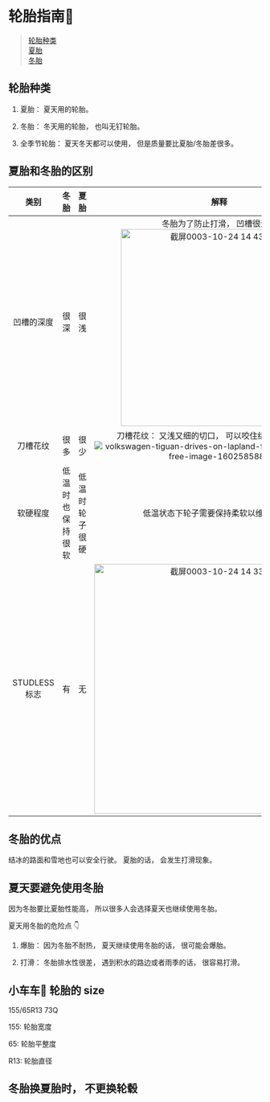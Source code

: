轮胎指南🧭
====
> [轮胎种类]()<br>
> [夏胎]()<br>
> [冬胎]()<br>

## 轮胎种类

1. 夏胎： 夏天用的轮胎。

2. 冬胎： 冬天用的轮胎， 也叫无钉轮胎。

3. 全季节轮胎： 夏天冬天都可以使用， 但是质量要比夏胎/冬胎差很多。

## 夏胎和冬胎的区别

| 类别 | 冬胎 | 夏胎 | 解释 |
| :---: | :---: | :---: | :---: |
| 凹槽的深度| 很深 | 很浅| 冬胎为了防止打滑， 凹槽很深。<img width="392" alt="截屏0003-10-24 14 43 12" src="https://user-images.githubusercontent.com/10908630/138582425-a4ffac44-2aea-48c5-85a7-794fe611cee4.png">|
| 刀槽花纹 | 很多 | 很少 | 刀槽花纹： 又浅又细的切口， 可以咬住结冰的道路和雪。![volkswagen-tiguan-drives-on-lapland-forest-road-royalty-free-image-1602585888](https://user-images.githubusercontent.com/10908630/138582162-2349d85d-387e-4e70-ba42-875705147785.jpeg)|
| 软硬程度| 低温时也保持很软 | 低温时轮子很硬 | 低温状态下轮子需要保持柔软以维持抓地性|
| STUDLESS 标志 | 有 |  无| <img width="497" alt="截屏0003-10-24 14 33 16" src="https://user-images.githubusercontent.com/10908630/138582210-5bec9194-a0e5-48fc-b314-d9e203cbb6f7.png">|

## 冬胎的优点

结冰的路面和雪地也可以安全行驶。 夏胎的话， 会发生打滑现象。

## 夏天要避免使用冬胎

因为冬胎要比夏胎性能高， 所以很多人会选择夏天也继续使用冬胎。

夏天用冬胎的危险点 👇

1. 爆胎： 因为冬胎不耐热， 夏天继续使用冬胎的话， 很可能会爆胎。

2. 打滑： 冬胎排水性很差， 遇到积水的路边或者雨季的话， 很容易打滑。

## 小车车🚗 轮胎的 size

155/65R13 73Q

155: 轮胎宽度

65: 轮胎平整度

R13: 轮胎直径

## 冬胎换夏胎时， 不更换轮毂



